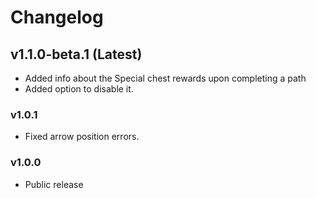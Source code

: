 # Changelog

## <cg>v1.1.0-beta.1 (Latest)</c>

* <cg>Added</c> info about the Special chest rewards upon completing a path
* <cg>Added</c> option to disable it.

### <cb>v1.0.1</c>

* <cy>Fixed</c> arrow position errors.

### <cb>v1.0.0</c>

* Public release
